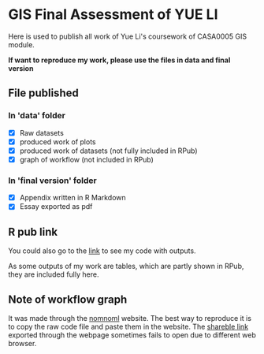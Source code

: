 # GIS Final Assessment of YUE LI

Here is used to publish all work of Yue Li's coursework of CASA0005 GIS module.

**If want to reproduce my work, please use the files in data and final version**

## File published

### In 'data' folder
- [x] Raw datasets
- [x] produced work of plots
- [x] produced work of datasets (not fully included in RPub)
- [x] graph of workflow (not included in RPub)

### In 'final version' folder

- [x] Appendix written in R Markdown
- [x] Essay exported as pdf

## R pub link
You could also go to the [link](https://rpubs.com/amberyli/GISappendix) to see my code with outputs.

As some outputs of my work are tables, which are partly shown in RPub, they are included fully here.

## Note of workflow graph

It was made through the [nomnoml](https://www.nomnoml.com/) website. The best way to reproduce it is to copy the raw code file and paste them in the website. The [shareble link](https://www.nomnoml.com/#view/%23background%3A%20transparent%0A%23.purple%3A%20bold%20fill%3D%23D3C1DD%20visual%3Droundrect%0A%23.green%3A%20fill%3D%2366cdaa%20visual%3Dinput%0A%23.orange%3A%20fill%3D%23ffa07a%20%0A%23.pink%3A%20fill%3Dpink%20visual%3Drhomb%0A%5B%3Cpurple%3E%20START%5D%20-%3E%20%5B%3Cgreen%3EDownload%20Subindexes%20Data%5D%0A%5B%3Cpurple%3E%20START%5D%20-%3E%20%5B%3Cgreen%3EDownload%20Basemap%20Data%5D%0A%0A%5BDownload%20Basemap%20Data%5D%20-%3E%20%5B%3Corange%3EStudy%20Area%20.shp%20file%5D%0A%5BStudy%20Area%20.shp%20file%5D%20-%3E%20%5B%3Cgreen%3EImport%20into%20R%5D%0A%5BImport%20into%20R%5D%20-%3E%20%5B%3Corange%3E%20London%20Borough%20Layer%5D%0A%0A%5BDownload%20Subindexes%20Data%5D%20-%3E%20%5B%3Corange%3EEarning%20.xls%20file%5D%0A%5BEarning%20.xls%20file%5D%20-%3E%20%5B%3Cgreen%3EImport%20into%20R%20to%20calculate%20GPG%5D%0A%5BImport%20into%20R%20to%20calculate%20GPG%5D%20-%3E%20%5B%3Cpink%3EAny%20missing%20value%5D%0A%0A%5BDownload%20Subindexes%20Data%5D%20-%3E%20%5B%3Corange%3EEmployment%20rate%20.xls%20file%5D%0A%5BEmployment%20rate%20.xls%20file%5D-%3E%20%5B%3Cgreen%3EImport%20into%20R%20to%20calculate%20EG%5D%0A%5BImport%20into%20R%20to%20calculate%20EG%5D%20-%3E%20%5B%3Cpink%3EAny%20missing%20value%5D%0A%0A%5BDownload%20Subindexes%20Data%5D%20-%3E%20%5B%3Corange%3EEmployment%20by%20occupation%20.xls%20file%5D%0A%5BEmployment%20by%20occupation%20.xls%20file%5D-%3E%20%5B%3Cgreen%3EImport%20into%20R%20to%20calculate%20AG%5D%0A%5BImport%20into%20R%20to%20calculate%20AG%5D%20-%3E%20%5B%3Cpink%3EAny%20missing%20value%5D%0A%0A%5BAny%20missing%20value%5D%20-%3E%20%5BYES%5D%0A%5BAny%20missing%20value%5D%20-%3E%20%5BNO%5D%0A%5BYES%5D%20-%3E%20%5B%3Cgreen%3EChange%20NA%20to%200%5D%0A%5BChange%20NA%20to%200%5D%20-%3E%20%5B%3Corange%3ECalculate%20INDEX%5D%0A%5BNO%5D%20-%3E%20%5B%3Cgreen%3EUpdate%20GPG%2C%20EG%2C%20AG%5D%0A%5BUpdate%20GPG%2C%20EG%2C%20AG%5D%20-%3E%20%5BCalculate%20INDEX%5D%0A%0A%5BCalculate%20INDEX%5D%20-%3E%20%5B%3Cgreen%3EComprehensive%20Visualization%5D%0A%5B%3Corange%3E%20London%20Borough%20Layer%5D%20-%3E%20%5B%3Cgreen%3EComprehensive%20Visualization%5D%0A%0A%5BCalculate%20INDEX%5D%20-%3E%20%5B%3Cgreen%3ESpatial%20Pattern%20Analysis%5D%0A%5B%3Corange%3E%20London%20Borough%20Layer%5D%20-%3E%20%5B%3Cgreen%3ESpatial%20Pattern%20Analysis%5D%0A%0A%5BSpatial%20Pattern%20Analysis%5D%20-%3E%20%5B%3Cpurple%3E%20END%5D%0A%5BComprehensive%20Visualization%5D%20-%3E%20%5B%3Cpurple%3E%20END%5D%0A%0A%0A%0A) exported through the webpage sometimes fails to open due to different web browser.


